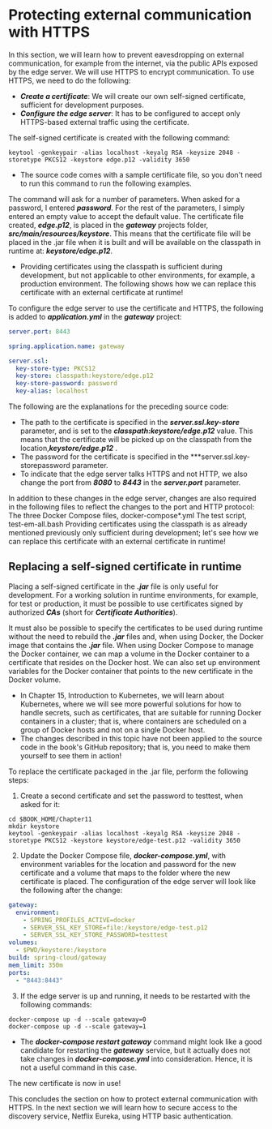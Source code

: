 # Protecting external communication with HTTPS

In this section, we will learn how to prevent eavesdropping on external communication, for
example from the internet, via the public APIs exposed by the edge server. We will use
HTTPS to encrypt communication. To use HTTPS, we need to do the following:

- ***Create a certificate***: We will create our own self-signed certificate, sufficient for development purposes.
- ***Configure the edge server***: It has to be configured to accept only HTTPS-based external traffic using the certificate.

The self-signed certificate is created with the following command:
```
keytool -genkeypair -alias localhost -keyalg RSA -keysize 2048 -storetype PKCS12 -keystore edge.p12 -validity 3650
```
- The source code comes with a sample certificate file, so you don't need to
run this command to run the following examples.

The command will ask for a number of parameters. When asked for a password, I entered ***password***. For the rest of the parameters, I simply entered an empty value to
accept the default value. The certificate file created, ***edge.p12***, is placed in the ***gateway*** projects folder, ***src/main/resources/keystore***. This means that the certificate file will
be placed in the .jar file when it is built and will be available on the classpath in runtime
at: ***keystore/edge.p12***.

- Providing certificates using the classpath is sufficient during
development, but not applicable to other environments, for example, a
production environment. The following shows how we can replace this
certificate with an external certificate at runtime!

To configure the edge server to use the certificate and HTTPS, the following is added to ***application.yml*** in the ***gateway*** project:
```yaml
server.port: 8443

spring.application.name: gateway

server.ssl:
  key-store-type: PKCS12
  key-store: classpath:keystore/edge.p12
  key-store-password: password
  key-alias: localhost
```

The following are the explanations for the preceding source code:
- The path to the certificate is specified in the ***server.ssl.key-store*** parameter, and is set to the ***classpath:keystore/edge.p12*** value. This means that the certificate will be picked up on the classpath from the location,***keystore/edge.p12*** .
- The password for the certificate is specified in the ***server.ssl.key-storepassword parameter.
- To indicate that the edge server talks HTTPS and not HTTP, we also change the port from ***8080*** to ***8443*** in the ***server.port*** parameter.

In addition to these changes in the edge server, changes are also required in the following
files to reflect the changes to the port and HTTP protocol:
The three Docker Compose files, docker-compose*.yml
The test script, test-em-all.bash
Providing certificates using the classpath is as already mentioned previously only sufficient
during development; let's see how we can replace this certificate with an external certificate
in runtime!

## Replacing a self-signed certificate in runtime

Placing a self-signed certificate in the ***.jar*** file is only useful for development. For a working solution in runtime environments, for example, for test or production, it must be possible to use certificates signed by authorized ***CAs*** (short for ***Certificate Authorities***).

It must also be possible to specify the certificates to be used during runtime without the
need to rebuild the ***.jar*** files and, when using Docker, the Docker image that contains the
***.jar*** file. When using Docker Compose to manage the Docker container, we can map a
volume in the Docker container to a certificate that resides on the Docker host. We can also
set up environment variables for the Docker container that points to the new certificate in
the Docker volume.

- In Chapter 15, Introduction to Kubernetes, we will learn about Kubernetes,
where we will see more powerful solutions for how to handle secrets,
such as certificates, that are suitable for running Docker containers in a
cluster; that is, where containers are scheduled on a group of Docker hosts
and not on a single Docker host.
- The changes described in this topic have not been applied to the source
code in the book's GitHub repository; that is, you need to make them
yourself to see them in action!

To replace the certificate packaged in the .jar file, perform the following steps:

1. Create a second certificate and set the password to testtest, when asked for it:
```
cd $BOOK_HOME/Chapter11
mkdir keystore
keytool -genkeypair -alias localhost -keyalg RSA -keysize 2048 -storetype PKCS12 -keystore keystore/edge-test.p12 -validity 3650
```
2. Update the Docker Compose file, ***docker-compose.yml***, with environment variables for the location and password for the new certificate and a volume that maps to the folder where the new certificate is placed. The configuration of the
edge server will look like the following after the change:
```yml
gateway:
  environment:
    - SPRING_PROFILES_ACTIVE=docker
    - SERVER_SSL_KEY_STORE=file:/keystore/edge-test.p12
    - SERVER_SSL_KEY_STORE_PASSWORD=testtest
volumes:
  - $PWD/keystore:/keystore
build: spring-cloud/gateway
mem_limit: 350m
ports:
  - "8443:8443"
```

3. If the edge server is up and running, it needs to be restarted with the following commands:
```
docker-compose up -d --scale gateway=0
docker-compose up -d --scale gateway=1
```

- The ***docker-compose restart gateway*** command might look like a good candidate for restarting the ***gateway*** service, but it actually does not take changes in ***docker-compose.yml*** into consideration. Hence, it is not
a useful command in this case.

The new certificate is now in use!

This concludes the section on how to protect external communication with HTTPS. In the next section we will learn how to secure access to the discovery service, Netflix Eureka,
using HTTP basic authentication.

